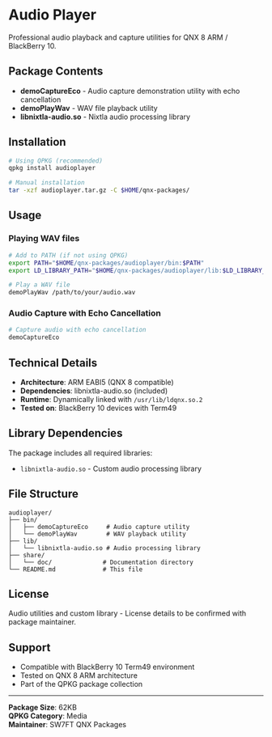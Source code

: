 # Audio Player

Professional audio playback and capture utilities for QNX 8 ARM / BlackBerry 10.

## Package Contents

- **demoCaptureEco** - Audio capture demonstration utility with echo cancellation
- **demoPlayWav** - WAV file playback utility
- **libnixtla-audio.so** - Nixtla audio processing library

## Installation

```bash
# Using QPKG (recommended)
qpkg install audioplayer

# Manual installation
tar -xzf audioplayer.tar.gz -C $HOME/qnx-packages/
```

## Usage

### Playing WAV files
```bash
# Add to PATH (if not using QPKG)
export PATH="$HOME/qnx-packages/audioplayer/bin:$PATH"
export LD_LIBRARY_PATH="$HOME/qnx-packages/audioplayer/lib:$LD_LIBRARY_PATH"

# Play a WAV file
demoPlayWav /path/to/your/audio.wav
```

### Audio Capture with Echo Cancellation
```bash
# Capture audio with echo cancellation
demoCaptureEco
```

## Technical Details

- **Architecture**: ARM EABI5 (QNX 8 compatible)
- **Dependencies**: libnixtla-audio.so (included)
- **Runtime**: Dynamically linked with `/usr/lib/ldqnx.so.2`
- **Tested on**: BlackBerry 10 devices with Term49

## Library Dependencies

The package includes all required libraries:
- `libnixtla-audio.so` - Custom audio processing library

## File Structure

```
audioplayer/
├── bin/
│   ├── demoCaptureEco     # Audio capture utility
│   └── demoPlayWav        # WAV playback utility
├── lib/
│   └── libnixtla-audio.so # Audio processing library
├── share/
│   └── doc/              # Documentation directory
└── README.md             # This file
```

## License

Audio utilities and custom library - License details to be confirmed with package maintainer.

## Support

- Compatible with BlackBerry 10 Term49 environment
- Tested on QNX 8 ARM architecture
- Part of the QPKG package collection

---

**Package Size**: 62KB  
**QPKG Category**: Media  
**Maintainer**: SW7FT QNX Packages 